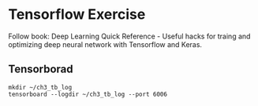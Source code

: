 # Tensorflow Exercise

Follow book: Deep Learning Quick Reference - Useful hacks for traing and optimizing deep neural network with Tensorflow and Keras.

## Tensorborad
```shell script
mkdir ~/ch3_tb_log
tensorboard --logdir ~/ch3_tb_log --port 6006
```
